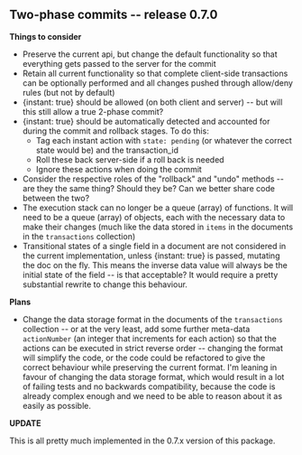 Two-phase commits -- release 0.7.0
--

__Things to consider__

- Preserve the current api, but change the default functionality so that everything gets passed to the server for the commit
- Retain all current functionality so that complete client-side transactions can be optionally performed and all changes pushed through allow/deny rules (but not by default)
- {instant: true} should be allowed (on both client and server) -- but will this still allow a true 2-phase commit?
- {instant: true} should be automatically detected and accounted for during the commit and rollback stages. To do this:
  - Tag each instant action with `state: pending` (or whatever the correct state would be) and the transaction_id
  - Roll these back server-side if a roll back is needed
  - Ignore these actions when doing the commit
- Consider the respective roles of the "rollback" and "undo" methods -- are they the same thing?  Should they be?  Can we better share code between the two?
- The execution stack can no longer be a queue (array) of functions. It will need to be a queue (array) of objects, each with the necessary data to make their changes (much like the data stored in `items` in the documents in the `transactions` collection)
- Transitional states of a single field in a document are not considered in the current implementation, unless {instant: true} is passed, mutating the doc on the fly. This means the inverse data value will always be the initial state of the field -- is that acceptable? It would require a pretty substantial rewrite to change this behaviour.

__Plans__

- Change the data storage format in the documents of the `transactions` collection -- or at the very least, add some further meta-data `actionNumber` (an integer that increments for each action) so that the actions can be executed in strict reverse order -- changing the format will simplify the code, or the code could be refactored to give the correct behaviour while preserving the current format. I'm leaning in favour of changing the data storage format, which would result in a lot of failing tests and no backwards compatibility, because the code is already complex enough and we need to be able to reason about it as easily as possible.

**UPDATE**

This is all pretty much implemented in the 0.7.x version of this package.